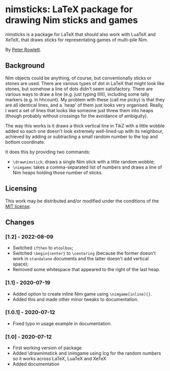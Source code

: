 # nimsticks: LaTeX package for drawing Nim sticks and games

nimsticks is a package for LaTeX that should also work with LuaTeX and XeTeX, that draws sticks for representating games of multi-pile Nim.

By [Peter Rowlett](https://github.com/prowlett/).

## Background

Nim objects could be anything, of course, but conventionally sticks or stones are used. There are various types of dot in LaTeX that might look like stones, but somehow a line of dots didn't seem satisfactory. There are various ways to draw a line (e.g. just typing IIIII), including some tally markers (e.g. in hhcount). My problem with these (call me picky) is that they are all identical lines, and a `heap' of them just looks very organised. Really, I want a set of lines that looks like someone just threw them into heaps (though probably without crossings for the avoidance of ambiguity).

The way this works is it draws a thick vertical line in TikZ with a little wobble added so each one doesn't look extremely well-lined-up with its neighbour, achieved by adding or subtracting a small random number to the top and bottom coordinate.

It does this by providing two commands:

- `\drawnimstick`: draws a single Nim stick with a little random wobble;
- `\nimgame`: takes a comma-separated list of numbers and draws a line of Nim heaps holding those number of sticks.

## Licensing
This work may be distributed and/or modified under the conditions of the [MIT license](LICENSE.txt).

## Changes

### [1.2] - 2022-08-09

- Switched `ifthen` to `etoolbox`;
- Switched `\begin{center}` to `\centering` (because the former doesn't work in `standalone` documents and the latter doesn't add vertical space);
- Removed some whitespace that appeared to the right of the last heap.

### [1.1] - 2020-07-19

- Added option to create inline Nim game using `\nimgame[inline]{}`.
- Added this and made other minor tweaks to documentation.

### [1.0.1] - 2020-07-12

- Fixed typo in usage example in documentation.

### [1.0] - 2020-07-12

- First working version of package
- Added \drawnimstick and \nimgame using lcg for the random numbers so it works across LaTeX, LuaTeX and XeTeX
- Added documentation
